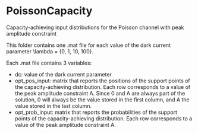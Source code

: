 # PoissonCapacity
Capacity-achieving input distributions for the Poisson channel with peak amplitude constraint

This folder contains one .mat file for each value of the dark current parameter \lambda = {0, 1, 10, 100}.

Each .mat file contains 3 variables: 
- dc: value of the dark current parameter
- opt_pos_input: matrix that reports the positions of the support points of the capacity-achieving distribution. Each row corresponds to a value of the peak amplitude constraint A. Since 0 and A are always part of the solution, 0 will always be the value stored in the first column, and A the value stored in the last column.
- opt_prob_input: matrix that reports the probabilities of the support points of the capacity-achieving distribution. Each row corresponds to a value of the peak amplitude constraint A.
